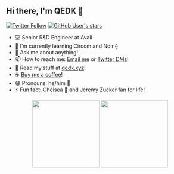 ## Hi there, I'm QEDK 👋
[![Twitter Follow](https://img.shields.io/twitter/follow/qedk_?style=social)](https://twitter.com/intent/follow?screen_name=qedk_) [![GitHub User's stars](https://img.shields.io/github/stars/QEDK?affiliations=OWNER%2CCOLLABORATOR%2CORGANIZATION_MEMBER&style=social)](https://github.com/QEDK?tab=stars)

<!--
**QEDK/QEDK** is a ✨ _special_ ✨ repository because its `README.md` (this file) appears on your GitHub profile.

Here are some ideas to get you started:
-->

- 💻 Senior R&D Engineer at Avail
- 🌱 I’m currently learning Circom and Noir ⟠ 
- 💬 Ask me about anything!
- 📫 How to reach me: [Email me](mailto:hi@qedk.xyz) or [Twitter DMs](https://twitter.com/qedk_)!
- 📖 Read my stuff at [qedk.xyz](https://qedk.xyz)!
- ☕ [Buy me a coffee](https://www.buymeacoffee.com/qedk)!
- 😄 Pronouns: he/him 🕺
- ⚡ Fun fact: Chelsea 🔵 and Jeremy Zucker fan for life!  

<p align="center">
    <img
        height="180em"
        src="https://github-readme-stats.vercel.app/api?username=QEDK&show_icons=true&hide_border=true&theme=tokyonight"
    />
    <img
        height="180em"
        src="https://github-readme-stats.vercel.app/api/top-langs/?username=QEDK&show_icons=true&hide_border=true&layout=compact&langs_count=8&theme=tokyonight"
    />
</p>
